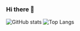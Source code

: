 ### Hi there 👋

<!--


- 🔭 I’m currently working on ...
- 🌱 I’m currently learning ...
- 👯 I’m looking to collaborate on ...
- 🤔 I’m looking for help with ...
- 💬 Ask me about ...
- 📫 How to reach me: ...
- ⚡ Fun fact: ...

-->
![GitHub stats](https://github-readme-stats.vercel.app/api?username=charliebrown1221&show_icons=true&theme=chartreuse-dark)
![Top Langs](https://github-readme-stats.vercel.app/api/top-langs/?username=charliebrown1221&theme=chartreuse-dark)
